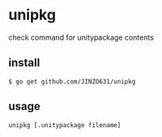 # unipkg
check command for unitypackage contents

## install

```
$ go get github.com/JINZO631/unipkg
```

## usage

```
unipkg [.unitypackage filename]
```
